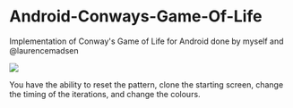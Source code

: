 # Android-Conways-Game-Of-Life
Implementation of Conway's Game of Life for Android done by myself and @laurencemadsen

![](https://i.imgur.com/eluaOCD.png)

You have the ability to reset the pattern, clone the starting screen, change the timing of the iterations, and change the colours.
